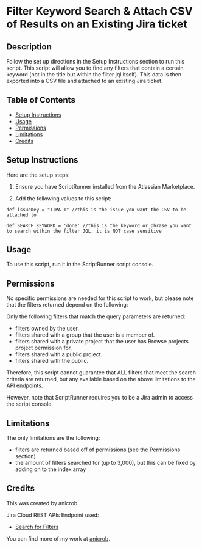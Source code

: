 # Filter Keyword Search & Attach CSV of Results on an Existing Jira ticket


## Description

Follow the set up directions in the Setup Instructions section to run this script. This script will allow you to find any filters that contain a certain keyword (not in the title but within the filter jql itself). This data is then exported into a CSV file and attached to an existing Jira ticket.

## Table of Contents
* [Setup Instructions](#setup-instructions)
* [Usage](#usage)
* [Permissions](#permissions)
* [Limitations](#limitations)
* [Credits](#credits)


## Setup Instructions

Here are the setup steps:

1. Ensure you have ScriptRunner installed from the Atlassian Marketplace.

2. Add the following values to this script:

````
def issueKey = "TIPA-1" //this is the issue you want the CSV to be attached to

def SEARCH_KEYWORD = 'done' //this is the keyword or phrase you want to search within the filter JQL, it is NOT case sensitive
````

## Usage

To use this script, run it in the ScriptRunner script console.

## Permissions 

No specific permissions are needed for this script to work, but please note that the filters returned depend on the following:

Only the following filters that match the query parameters are returned:

- filters owned by the user.
- filters shared with a group that the user is a member of.
- filters shared with a private project that the user has Browse projects project permission for.
- filters shared with a public project.
- filters shared with the public.

Therefore, this script cannot guarantee that ALL filters that meet the search criteria are returned, but any available based on the above limitations to the API endpoints.

However, note that ScriptRunner requires you to be a Jira admin to access the script console.

## Limitations

The only limitations are the following:

- filters are returned based off of permissions (see the Permissions section)
- the amount of filters searched for (up to 3,000), but this can be fixed by adding on to the index array

## Credits

This was created by anicrob. 

Jira Cloud REST APIs Endpoint used:

- [Search for Filters](https://developer.atlassian.com/cloud/jira/platform/rest/v3/api-group-filters/#api-rest-api-3-filter-search-get)


You can find more of my work at [anicrob](https://github.com/anicrob).
